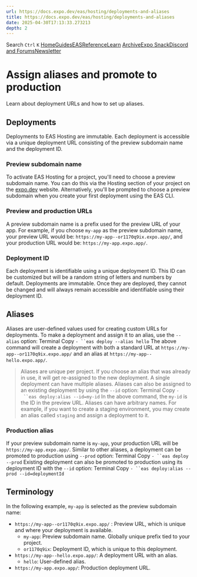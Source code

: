 ```yaml
---
url: https://docs.expo.dev/eas/hosting/deployments-and-aliases
title: https://docs.expo.dev/eas/hosting/deployments-and-aliases
date: 2025-04-30T17:13:33.273213
depth: 2
---
```


Search
`Ctrl` `K`
[Home](https://docs.expo.dev/)[Guides](https://docs.expo.dev/guides/overview)[EAS](https://docs.expo.dev/eas)[Reference](https://docs.expo.dev/versions/latest)[Learn](https://docs.expo.dev/tutorial/overview)
[Archive](https://docs.expo.dev/archive)[Expo Snack](https://snack.expo.dev)[Discord and Forums](https://chat.expo.dev)[Newsletter](https://expo.dev/mailing-list/signup)
# Assign aliases and promote to production
Learn about deployment URLs and how to set up aliases.
## Deployments
Deployments to EAS Hosting are immutable. Each deployment is accessible via a unique deployment URL consisting of the preview subdomain name and the deployment ID.
### Preview subdomain name
To activate EAS Hosting for a project, you'll need to choose a preview subdomain name. You can do this via the Hosting section of your project on the [expo.dev](http://expo.dev) website. Alternatively, you'll be prompted to choose a preview subdomain when you create your first deployment using the EAS CLI.
### Preview and production URLs
A preview subdomain name is a prefix used for the preview URL of your app. For example, if you choose `my-app` as the preview subdomain name, your preview URL would be: `https://my-app--or1170q9ix.expo.app/`, and your production URL would be: `https://my-app.expo.app/`.
### Deployment ID
Each deployment is identifiable using a unique deployment ID. This ID can be customized but will be a random string of letters and numbers by default.
Deployments are immutable. Once they are deployed, they cannot be changed and will always remain accessible and identifiable using their deployment ID.
## Aliases
Aliases are user-defined values used for creating custom URLs for deployments.
To make a deployment and assign it to an alias, use the `--alias` option:
Terminal
Copy
`- ``eas deploy --alias hello`
The above command will create a deployment with both a standard URL at `https://my-app--or1170q9ix.expo.app/` and an alias at `https://my-app--hello.expo.app/`.
> Aliases are unique per project. If you choose an alias that was already in use, it will get re-assigned to the new deployment.
A single deployment can have multiple aliases. Aliases can also be assigned to an existing deployment by using the `--id` option:
Terminal
Copy
`- ``eas deploy:alias --id=my-id`
In the above command, the `my-id` is the ID in the preview URL.
Aliases can have arbitrary names. For example, if you want to create a staging environment, you may create an alias called `staging` and assign a deployment to it.
### Production alias
If your preview subdomain name is `my-app`, your production URL will be `https://my-app.expo.app/`.
Similar to other aliases, a deployment can be promoted to production using `--prod` option:
Terminal
Copy
`- ``eas deploy --prod`
Existing deployment can also be promoted to production using its deployment ID with the `--id` option:
Terminal
Copy
`- ``eas deploy:alias --prod --id=deploymentId`
## Terminology
In the following example, `my-app` is selected as the preview subdomain name:
  * `https://my-app--or1170q9ix.expo.app/` : Preview URL, which is unique and where your deployment is available. 
    * `my-app`: Preview subdomain name. Globally unique prefix tied to your project.
    * `or1170q9ix`: Deployment ID, which is unique to this deployment.
  * `https://my-app--hello.expo.app/`: A deployment URL with an alias. 
    * `hello`: User-defined alias.
  * `https://my-app.expo.app/`: Production deployment URL.



